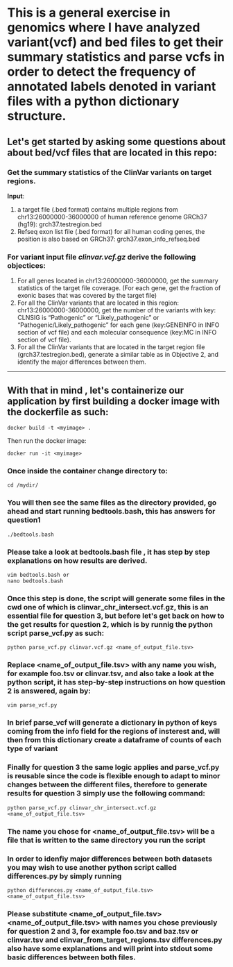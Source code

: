 # This is a general exercise in genomics where I have analyzed variant(vcf) and bed files to get their summary statistics and parse vcfs in order to detect the frequency of  annotated labels denoted in variant files with a python dictionary structure.


## Let's get started by asking some questions about about bed/vcf files that are located in this repo:

### Get the summary statistics of the ClinVar variants on target regions.
**Input**: 
1. a target file (.bed format) contains multiple regions from chr13:26000000-36000000 of human reference genome GRCh37 (hg19): grch37.testregion.bed
2. Refseq exon list file (.bed format) for all human coding genes, the position is also based on GRCh37: grch37.exon_info_refseq.bed

### For variant input file __*clinvar.vcf.gz*__ derive the following objectices:

1. For all genes located in chr13:26000000-36000000, get the summary statistics of the target file coverage. (For each gene, get the fraction of exonic bases that was covered by the target file)
2. For all the ClinVar variants that are located in this region: chr13:26000000-36000000, get the number of the variants with key: CLNSIG is “Pathogenic” or “Likely_pathogenic” or “Pathogenic/Likely_pathogenic” for each gene (key:GENEINFO in INFO section of vcf file) and each molecular consequence (key:MC in INFO section of vcf file).
3. For all the ClinVar variants that are located in the target region file (grch37.testregion.bed), generate a similar table as in Objective 2, and identify the major differences between them.

-----------

## With that in mind , let's containerize our application by first building a docker image with the dockerfile as such:

    docker build -t <myimage> .

Then run the docker image:

    docker run -it <myimage>

### Once inside the container change directory to:

    cd /mydir/

### You will then see the same files as the directory provided, go ahead and start running bedtools.bash, this has answers for question1

    ./bedtools.bash

### Please take a look at bedtools.bash file , it has step by step explanations on how results are derived.

    vim bedtools.bash or
    nano bedtools.bash

### Once this step is done, the script will generate some files in the cwd one of which is clinvar_chr_intersect.vcf.gz, this is an essential file for question 3, but before let's get back on how to the get results for question 2, which is by runnig the python script parse_vcf.py as such:

    python parse_vcf.py clinvar.vcf.gz <name_of_output_file.tsv>

### Replace <name_of_output_file.tsv> with any name you wish, for example foo.tsv or clinvar.tsv, and also take a look at the python script, it has step-by-step instructions on how question 2 is answered, again by:

    vim parse_vcf.py

### In brief parse_vcf will generate a dictionary in python of keys coming from the info field for the regions of insterest and, will then from this dictionary create a dataframe of counts of each type of variant

### Finally for question 3 the same logic applies and parse_vcf.py is reusable since the code is flexible enough to adapt to minor changes between the different files, therefore to generate results for question 3 simply use the following command:

    python parse_vcf.py clinvar_chr_intersect.vcf.gz <name_of_output_file.tsv>

### The name you chose for <name_of_output_file.tsv> will be a file that is written to the same directory you run the script

### In order to idenfiy major differences between both datasets you may wish to use another python script called differences.py by simply running

    python differences.py <name_of_output_file.tsv> <name_of_output_file.tsv>

### Please substitute <name_of_output_file.tsv> <name_of_output_file.tsv> with names you chose previously for question 2 and 3, for example foo.tsv and baz.tsv or clinvar.tsv and clinvar_from_target_regions.tsv differences.py also have some explanations and will print into stdout some basic differences between both files.
